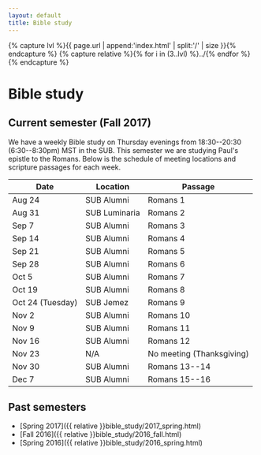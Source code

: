 ```yaml
---
layout: default
title: Bible study
---
```


{% capture lvl %}{{ page.url | append:'index.html' | split:'/' | size }}{% endcapture %}
{% capture relative %}{% for i in (3..lvl) %}../{% endfor %}{% endcapture %}

Bible study
===========

Current semester (Fall 2017)
----------------------------

We have a weekly Bible study on Thursday evenings from 18:30--20:30
(6:30--8:30pm) MST in the SUB. This semester we are studying Paul's epistle to
the Romans. Below is the schedule of meeting locations and scripture passages
for each week.

| Date             | Location      | Passage                   |
| ---------------- | ------------- | ------------------------- |
| Aug 24           | SUB Alumni    | Romans 1                  |
| Aug 31           | SUB Luminaria | Romans 2                  |
| Sep  7           | SUB Alumni    | Romans 3                  |
| Sep 14           | SUB Alumni    | Romans 4                  |
| Sep 21           | SUB Alumni    | Romans 5                  |
| Sep 28           | SUB Alumni    | Romans 6                  |
| Oct  5           | SUB Alumni    | Romans 7                  |
| Oct 19           | SUB Alumni    | Romans 8                  |
| Oct 24 (Tuesday) | SUB Jemez     | Romans 9                  |
| Nov  2           | SUB Alumni    | Romans 10                 |
| Nov  9           | SUB Alumni    | Romans 11                 |
| Nov 16           | SUB Alumni    | Romans 12                 |
| Nov 23           | N/A           | No meeting (Thanksgiving) |
| Nov 30           | SUB Alumni    | Romans 13--14             |
| Dec  7           | SUB Alumni    | Romans 15--16             |

Past semesters
--------------

* [Spring 2017]({{ relative }}bible_study/2017_spring.html)
* [Fall 2016]({{ relative }}bible_study/2016_fall.html)
* [Spring 2016]({{ relative }}bible_study/2016_spring.html)
